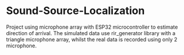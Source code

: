 # Sound-Source-Localization
Project using microphone array with ESP32 microcontroller to estimate direction of arrival. The simulated data use rir_generator library with a triangle microphone array, whilst the real data is recorded using only 2 microphone.
